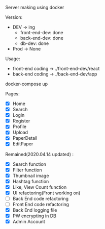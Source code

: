 <!-- @format -->

Server making using docker

Version:

- DEV -> ing
  - front-end-dev: done
  - back-end-dev: done
  - db-dev: done
- Prod -> None

Usage:

- front-end coding -> ./front-end-dev/react
- back-end coding -> ./back-end-dev/app

docker-compose up

Pages:

- [x] Home
- [x] Search
- [x] Login
- [x] Register
- [x] Profile
- [x] Upload
- [x] PaperDetail
- [x] EditPaper

Remained(2020.04.14 updated) :
- [x] Search function
- [x] Filter function
- [x] Thumbnail image
- [x] Hashtag function
- [x] Like, View Count function
- [x] UI refactoring(Front working on)
- [ ] Back End code refactoring
- [ ] Front End code refactoring
- [x] Back End logging file
- [x] PW encrypting in DB
- [x] Admin Account

